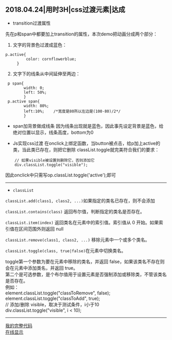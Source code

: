 <!-- 日期、学习用时、学习目标、是否达成 -->
2018.04.24|用时3H|css过渡元素|达成
---
<!-- 学的哪些比较透彻，说说自己的理解 -->
- transition过渡属性

先在p和span中都要加上transition的属性，本次demo把动画分成两个部分：   

 1. 文字的背景色过渡成蓝色：
 ```
 p.active{
          color: cornflowerblue;
      }
  ```  
 2. 文字下的线条从中间延伸至两边：
```
 p span{
        width: 0;
        left: 50%;
        }
 p.active span{
        width: 80%;
        left:10%;    /*宽度是80所以左边是(100-80)/2*/
        }
```
- span加背景做成线条
因为线条出现就是蓝色，因此事先设定背景是蓝色，给绝对位置以显示，线条高度，bottom为0

- Js实现css过渡
在onclick上绑定函数，当button被点击，给p加上active的类，当此类已存在，则把它删除
classList.toggle就完美符合我们的要求：  
```
    // 如果visible被设置则删除它，否则添加它
    div.classList.toggle("visible");
```
因此onclick中只需写op.classList.toggle('active');即可

---
<!-- 哪些了解了一些，还需要继续深入阅读 -->
- `classList`

`classList.add(class1, class2, ...)`如果指定的类名已存在，则不会添加  

`classList.contains(class)`	返回布尔值，判断指定的类名是否存在。  

`classList.item(index)`	返回类名在元素中的索引值。索引值从 0 开始。如果索引值在区间范围外则返回 null  

`classList.remove(class1, class2, ...)`	移除元素中一个或多个类名。  

`classList.toggle(class, true|false)`在元素中切换类名。  

 toggle第一个参数为要在元素中移除的类名，并返回 false，如果该类名不存在则会在元素中添加类名，并返回 true。  
       第二个是可选参数，是个布尔值用于设置元素是否强制添加或移除类，不管该类名是否存在。  
 例如：  
       element.classList.toggle("classToRemove", false);   
       element.classList.toggle("classToAdd", true);  
       // 添加/删除 visible，取决于测试条件，i小于10  
       div.classList.toggle("visible", i < 10);
               
---
[我的完整代码](https://github.com/zooeydotmango/notesOnTheWay/blob/master/Demo/cssDemo/cssTask01.html)  
[在线显示](https://codepen.io/zooeydotmango/full/LmNJRg/)
<!-- 哪些学习了之后还有疑问，记录下问题，待解决 -->

